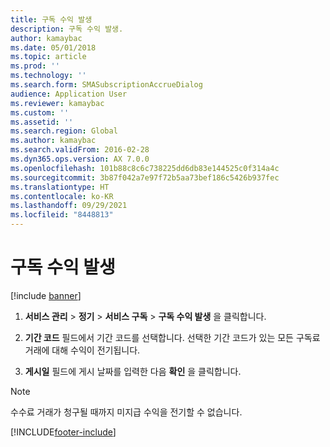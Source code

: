 ```yaml
---
title: 구독 수익 발생
description: 구독 수익 발생.
author: kamaybac
ms.date: 05/01/2018
ms.topic: article
ms.prod: ''
ms.technology: ''
ms.search.form: SMASubscriptionAccrueDialog
audience: Application User
ms.reviewer: kamaybac
ms.custom: ''
ms.assetid: ''
ms.search.region: Global
ms.author: kamaybac
ms.search.validFrom: 2016-02-28
ms.dyn365.ops.version: AX 7.0.0
ms.openlocfilehash: 101b88c8c6c738225dd6db83e144525c0f314a4c
ms.sourcegitcommit: 3b87f042a7e97f72b5aa73bef186c5426b937fec
ms.translationtype: HT
ms.contentlocale: ko-KR
ms.lasthandoff: 09/29/2021
ms.locfileid: "8448813"
---
```

# <a name="accrue-subscription-revenue"></a>구독 수익 발생 

[!include [banner](../includes/banner.md)]


1.  **서비스 관리** \> **정기** \> **서비스 구독** \> **구독 수익 발생** 을 클릭합니다.

2.  **기간 코드** 필드에서 기간 코드를 선택합니다. 선택한 기간 코드가 있는 모든 구독료 거래에 대해 수익이 전기됩니다.

3.  **게시일** 필드에 게시 날짜를 입력한 다음 **확인** 을 클릭합니다.


> [!NOTE]
> <P>수수료 거래가 청구될 때까지 미지급 수익을 전기할 수 없습니다.<P>


  




[!INCLUDE[footer-include](../../includes/footer-banner.md)]